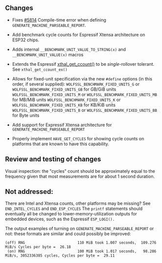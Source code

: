 

## Changes

- Fixes [#5814](https://github.com/wolfSSL/wolfssl/issues/5814) Compile-time error when defining `GENERATE_MACHINE_PARSEABLE_REPORT`.
- Add benchmark cycle counts for Espressif Xtensa architecture on ESP32 chips.
- Adds internal `__BENCHMARK_UNIT_VALUE_TO_STRING(x)` and `__BENCHMARK_UNIT_VALUE(x)` macros
- Extends the Espressif [xthal_get_ccount()](https://github.com/espressif/esp-idf/blob/f90c12fc3cc5abb47a7f1088ada43a21b31d0357/components/xtensa/include/xtensa/hal.h#L726) to be _single_-rollover tolerant. See `xthal_get_ccount_ex()`
- Allows for fixed-unit specification via the new `#define` options (in this order, if several supplied):
    `WOLFSSL_BENCHMARK_FIXED_UNITS_G` or `WOLFSSL_BENCHMARK_FIXED_UNITS_GB` for GB/GiB units
    `WOLFSSL_BENCHMARK_FIXED_UNITS_M` or `WOLFSSL_BENCHMARK_FIXED_UNITS_MB` for MB/MiB units 
    `WOLFSSL_BENCHMARK_FIXED_UNITS_K` or `WOLFSSL_BENCHMARK_FIXED_UNITS_KB` for KB/KiB units
    `WOLFSSL_BENCHMARK_FIXED_UNITS_B` or `WOLFSSL_BENCHMARK_FIXED_UNITS_BB` for Byte units

- Add support for Expressif Xtensa architecture for `GENERATE_MACHINE_PARSEABLE_REPORT` 
- Properly implement `HAVE_GET_CYCLES` for showing cycle counts on platforms that are known to have this capability.

## Review and testing of changes

Visual inspection: the "cycles" count should be approximately equal to the frequency given that most measurements are
for about 1 second duration.

## Not addressed:

There are Intel and Xtensa counts, other platforms may be missing? See `END_INTEL_CYCLES` and `END_ESP_CYCLES`
The `printf` statements should eventually all be changed to lower-memory-utilization outputs for embedded devices, such as the Espressif `ESP_LOGI().`

The output examples of turning on `GENERATE_MACHINE_PARSEABLE_REPORT` or not: these formats are similar and could possibly be improved:

```text
(off) RNG                        110 MiB took 1.007 seconds,  109.276 MiB/s Cycles per byte =  26.18
 (on) RNG                        100 MiB took 1.017 seconds,   98.286 MiB/s, 3052336385 cycles, Cycles per byte =  29.11
```
